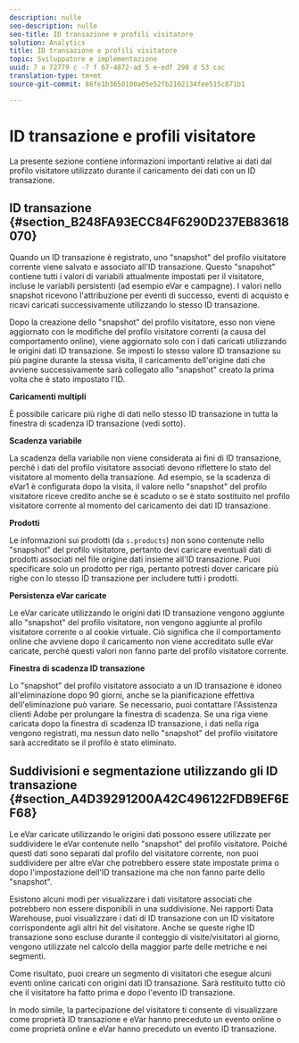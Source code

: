```yaml
---
description: nulle
seo-description: nulle
seo-title: ID transazione e profili visitatore
solution: Analytics
title: ID transazione e profili visitatore
topic: Sviluppatore e implementazione
uuid: 7 a 72779 c -7 f 67-4872-ad 5 e-edf 298 d 53 cac
translation-type: tm+mt
source-git-commit: 86fe1b3650100a05e52fb2102134fee515c871b1

---
```



# ID transazione e profili visitatore

La presente sezione contiene informazioni importanti relative ai dati dal profilo visitatore utilizzato durante il caricamento dei dati con un ID transazione.

## ID transazione {#section_B248FA93ECC84F6290D237EB83618070}

Quando un ID transazione è registrato, uno "snapshot" del profilo visitatore corrente viene salvato e associato all'ID transazione. Questo "snapshot" contiene tutti i valori di variabili attualmente impostati per il visitatore, incluse le variabili persistenti (ad esempio eVar e campagne). I valori nello snapshot ricevono l'attribuzione per eventi di successo, eventi di acquisto e ricavi caricati successivamente utilizzando lo stesso ID transazione.

Dopo la creazione dello "snapshot" del profilo visitatore, esso non viene aggiornato con le modifiche del profilo visitatore correnti (a causa del comportamento online), viene aggiornato solo con i dati caricati utilizzando le origini dati ID transazione. Se imposti lo stesso valore ID transazione su più pagine durante la stessa visita, il caricamento dell'origine dati che avviene successivamente sarà collegato allo "snapshot" creato la prima volta che è stato impostato l'ID.

**Caricamenti multipli**

È possibile caricare più righe di dati nello stesso ID transazione in tutta la finestra di scadenza ID transazione (vedi sotto).

**Scadenza variabile**

La scadenza della variabile non viene considerata ai fini di ID transazione, perché i dati del profilo visitatore associati devono riflettere lo stato del visitatore al momento della transazione. Ad esempio, se la scadenza di eVar1 è configurata dopo la visita, il valore nello "snapshot" del profilo visitatore riceve credito anche se è scaduto o se è stato sostituito nel profilo visitatore corrente al momento del caricamento dei dati ID transazione.

**Prodotti**

Le informazioni sui prodotti (da `s.products`) non sono contenute nello "snapshot" del profilo visitatore, pertanto devi caricare eventuali dati di prodotti associati nel file origine dati insieme all'ID transazione. Puoi specificare solo un prodotto per riga, pertanto potresti dover caricare più righe con lo stesso ID transazione per includere tutti i prodotti.

**Persistenza eVar caricate**

Le eVar caricate utilizzando le origini dati ID transazione vengono aggiunte allo "snapshot" del profilo visitatore, non vengono aggiunte al profilo visitatore corrente o al cookie virtuale. Ciò significa che il comportamento online che avviene dopo il caricamento non viene accreditato sulle eVar caricate, perché questi valori non fanno parte del profilo visitatore corrente.

**Finestra di scadenza ID transazione**

Lo "snapshot" del profilo visitatore associato a un ID transazione è idoneo all'eliminazione dopo 90 giorni, anche se la pianificazione effettiva dell'eliminazione può variare. Se necessario, puoi contattare l'Assistenza clienti Adobe per prolungare la finestra di scadenza. Se una riga viene caricata dopo la finestra di scadenza ID transazione, i dati nella riga vengono registrati, ma nessun dato nello "snapshot" del profilo visitatore sarà accreditato se il profilo è stato eliminato.

## Suddivisioni e segmentazione utilizzando gli ID transazione {#section_A4D39291200A42C496122FDB9EF6EF68}

Le eVar caricate utilizzando le origini dati possono essere utilizzate per suddividere le eVar contenute nello "snapshot" del profilo visitatore. Poiché questi dati sono separati dal profilo del visitatore corrente, non puoi suddividere per altre eVar che potrebbero essere state impostate prima o dopo l'impostazione dell'ID transazione ma che non fanno parte dello "snapshot".

Esistono alcuni modi per visualizzare i dati visitatore associati che potrebbero non essere disponibili in una suddivisione. Nei rapporti Data Warehouse, puoi visualizzare i dati di ID transazione con un ID visitatore corrispondente agli altri hit del visitatore. Anche se queste righe ID transazione sono escluse durante il conteggio di visite/visitatori al giorno, vengono utilizzate nel calcolo della maggior parte delle metriche e nei segmenti.

Come risultato, puoi creare un segmento di visitatori che esegue alcuni eventi online caricati con origini dati ID transazione. Sarà restituito tutto ciò che il visitatore ha fatto prima e dopo l'evento ID transazione.

In modo simile, la partecipazione del visitatore ti consente di visualizzare come proprietà ID transazione e eVar hanno preceduto un evento online o come proprietà online e eVar hanno preceduto un evento ID transazione.
